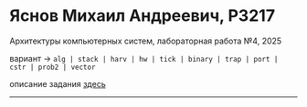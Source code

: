 # Яснов Михаил Андреевич, Р3217

Архитектуры компьютерных систем, лабораторная работа №4, 2025

вариант -> `alg | stack | harv | hw | tick | binary | trap | port | cstr | prob2 | vector`

описание задания [здесь](https://gitlab.se.ifmo.ru/computer-systems/csa-rolling/-/blob/master/lab4-task.md)

---